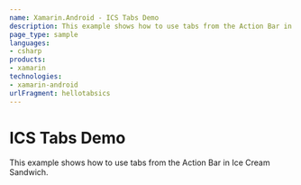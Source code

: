 ```yaml
---
name: Xamarin.Android - ICS Tabs Demo
description: This example shows how to use tabs from the Action Bar in Ice Cream Sandwich.
page_type: sample
languages:
- csharp
products:
- xamarin
technologies:
- xamarin-android
urlFragment: hellotabsics
---
```

# ICS Tabs Demo

This example shows how to use tabs from the Action Bar in Ice Cream Sandwich.
